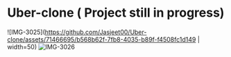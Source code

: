 # Uber-clone ( Project still in progress)

![IMG-3025](https://github.com/Jasjeet00/Uber-clone/assets/71466695/b568b62f-7fb8-4035-b89f-f4508fc1d149 | width=50)
![IMG-3026](https://github.com/Jasjeet00/Uber-clone/assets/71466695/eee966eb-c71a-43da-a3f2-d0b8a66c0b97)
